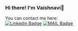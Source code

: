 ### Hi there! I'm Vaishnavi👋

<!--
**singhvaishnavi/singhvaishnavi** is a ✨ _special_ ✨ repository because its `README.md` (this file) appears on your GitHub profile.

Here are some ideas to get you started:

- 🔭 I’m currently working on ...
- 🌱 I’m currently learning ...
- 👯 I’m looking to collaborate on ...
- 🤔 I’m looking for help with ...
- 💬 Ask me about ...
- 📫 How to reach me: ...
- 😄 Pronouns: ...
- ⚡ Fun fact: ...

<table>
  <tr>
    <td>You are visitor</td>
    <td><img src="https://profile-counter.glitch.me/singhvaishnavi/count.svg" alt="vistor count" height="25" /></td>
  </tr>
</table>
-->

You can contact me here:  
[![Linkedin Badge](https://img.shields.io/badge/-LinkedIn-blue?style=flat-square&logo=Linkedin&logoColor=white&link=https://www.linkedin.com/in/vaishnavi-singh/)](https://www.linkedin.com/in/vaishnavi-singh)
[![MAIL Badge](https://img.shields.io/badge/-Email-c14438?style=flat-square&logo=Gmail&logoColor=white&link=mailto:vaishnavisingh@tutamail.com)](mailto:vaishnavisingh@tutamail.com )


<!--
![Vaishnavi Github Stats](https://github-readme-stats.vercel.app/api?username=singhvaishnavi&show_icons=true)
[![Top Langs](https://github-readme-stats.vercel.app/api/top-langs/?username=singhvaishnavi&hide=css)](https://github.com/singhvaishnavi/github-readme-stats)
-->
